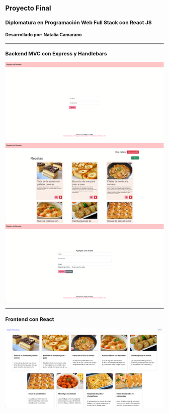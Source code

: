 ## Proyecto Final 

### Diplomatura en Programación Web Full Stack con React JS

#### Desarrollado por: Natalia Camarano

<hr />

### Backend MVC con Express y Handlebars

![Backend](./frontend/src/assets/captura4.png)
![Backend](./frontend/src/assets/captura2.png)
![Backend](./frontend/src/assets/captura3.png)

<hr />

### Frontend con React

![Frontend](./frontend/src/assets/captura1.png)
